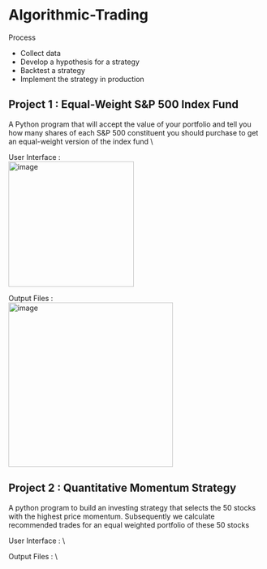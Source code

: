 # Algorithmic-Trading

Process
- Collect data 
- Develop a hypothesis for a strategy 
- Backtest a strategy 
- Implement the strategy in production

## Project 1 : Equal-Weight S&P 500 Index Fund
A Python program that will accept the value of your portfolio and tell you how many shares of each S&P 500 constituent you should purchase to get an equal-weight version of the index fund \

User Interface : \
<img width="247" alt="image" src="https://user-images.githubusercontent.com/88569855/160932990-306812c9-0768-4563-916b-ba46ed0d5979.png"> 


Output Files : \
<img width="324" alt="image" src="https://user-images.githubusercontent.com/88569855/160933401-299d7dc1-e655-408f-b9ed-6fab97521701.png">



## Project 2 : Quantitative Momentum Strategy
A python program to build an investing strategy that selects the 50 stocks with the highest price momentum. Subsequently we calculate recommended trades for an equal weighted portfolio of these 50 stocks


User Interface : \


Output Files : \